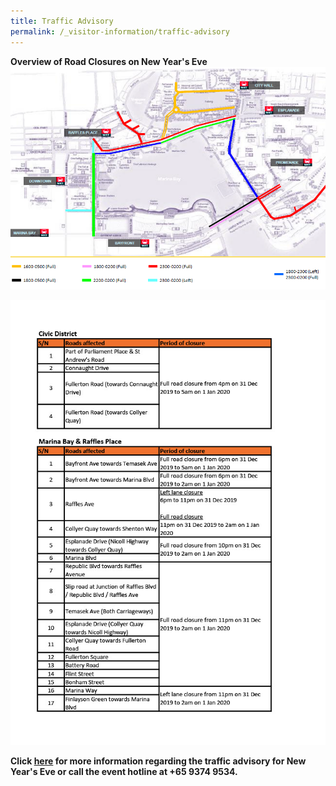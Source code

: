 ```yaml
---
title: Traffic Advisory
permalink: /_visitor-information/traffic-advisory
---
```


**Overview of Road Closures on New Year's Eve**
<a href="https://www.police.gov.sg/Media-Room/News/20191220_OTHERS_Security_and_Traffic_Arrangements_for_the_MBSC2020"> <img src="/images/traffic-advisory-map-final.png" /></a>

<img src="/images/traffic-advisory-table.jpg">

**Click <a href="https://www.police.gov.sg/Media-Room/News/20191220_OTHERS_Security_and_Traffic_Arrangements_for_the_MBSC2020">here</a> for more information regarding the traffic advisory for New Year's Eve or call the event hotline at +65 9374 9534.**

 
